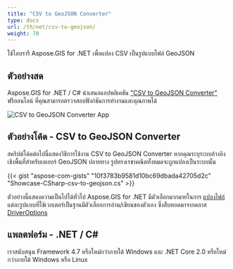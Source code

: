 ```yaml
---
title: "CSV to GeoJSON Converter"
type: docs
url: /th/net/csv-to-geojson/
weight: 70
---
```


ใช้ไลบรารี Aspose.GIS for .NET เพื่อแปลง CSV เป็นรูปแบบไฟล์ GeoJSON

## **ตัวอย่างสด**

Aspose.GIS for .NET / C# นำเสนอแอปพลิเคชัน ["CSV to GeoJSON Converter"](https://products.aspose.app/gis/conversion/csv-to-geojson) ฟรีออนไลน์ ที่คุณสามารถตรวจสอบฟังก์ชันการทำงานและคุณภาพได้

![CSV to GeoJSON Converter App](conversion.png)

## **ตัวอย่างโค้ด - CSV to GeoJSON Converter**

สคริปต์โค้ดต่อไปนี้แสดงวิธีการใช้งาน CSV to GeoJSON Converter หากคุณระบุระบบอ้างอิงเชิงพื้นที่สำหรับเลเยอร์ GeoJSON ปลายทาง รูปทรงเรขาคณิตทั้งหมดจะถูกแปลงเป็นระบบนั้น

{{< gist "aspose-com-gists" "10f3783b9581d10bc69dbada42705d2c" "Showcase-CSharp-csv-to-geojson.cs" >}}

ตัวอย่างนี้แสดงความเป็นไปได้ทั่วไป Aspose.GIS for .NET มีตัวเลือกมากมายในการ [แปลงไฟล์](https://docs.aspose.com/gis/net/vector-layers/) แต่ละรูปแบบที่ใช้เวกเตอร์เป็นฐานมีตัวเลือกการอ่าน/เขียนของตัวเอง ซึ่งสืบทอดมาจากคลาส [DriverOptions](https://reference.aspose.com/gis/net/aspose.gis/driveroptions)

## **แพลตฟอร์ม - .NET / C#**

เราสนับสนุน Framework 4.7 หรือใหม่กว่าภายใต้ Windows และ .NET Core 2.0 หรือใหม่กว่าภายใต้ Windows หรือ Linux
